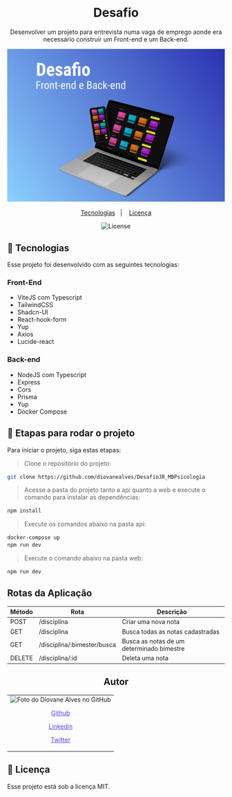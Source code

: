 <h1 align="center">Desafio</h1>

<p align="center">Desenvolver um projeto para entrevista numa vaga de emprego aonde era necessário construir um Front-end e um Back-end.</p>

![](./public/preview.jpg)

<p align="center">
  <a href="#-tecnologias">Tecnologias</a>&nbsp;&nbsp;&nbsp;|&nbsp;&nbsp;&nbsp;
  <a href="#memo-licença">Licença</a>
</p>

<p align="center">
  <img alt="License" src="https://img.shields.io/static/v1?label=license&message=MIT&color=49AA26&labelColor=000000">
</p>


## 🚀 Tecnologias

Esse projeto foi desenvolvido com as seguintes tecnologias:

### Front-End
- ViteJS com Typescript
- TailwindCSS
- Shadcn-UI
- React-hook-form
- Yup
- Axios
- Lucide-react

### Back-end
- NodeJS com Typescript
- Express
- Cors
- Prisma
- Yup
- Docker Compose

## 🚀 Etapas para rodar o projeto

Para iniciar o projeto, siga estas etapas:

> Clone o repositório do projeto:
```bash
git clone https://github.com/diovanealves/DesafioJR_MBPsicologia
```

> Acesse a pasta do projeto tanto a api quanto a web e execute o comando para instalar as dependências:
```bash
npm install
```

> Execute os comandos abaixo na pasta api:
```bash
docker-compose up
npm run dev 
```

> Execute o comando abaixo na pasta web:
```bash
npm run dev 
```

## Rotas da Aplicação

| Método   | Rota                            | Descrição                            |
|----------|---------------------------------|--------------------------------------|
| POST     | /disciplina                     | Criar uma nova nota                   |
| GET      | /disciplina                     | Busca todas as notas cadastradas      |
| GET      | /disciplina/:bimester/busca     | Busca as notas de um determinado bimestre |
| DELETE   | /disciplina/:id                 | Deleta uma nota                      |


<h2 align="center">Autor</h2>
<table>
  <tr>
    <td>
        <img src="https://avatars.githubusercontent.com/u/87160050?v=4" width="100px;" alt="Foto do Diovane Alves no GitHub"/>
            <a href="https://github.com/diovanealves" style="color:#4f46e5" align="center">
                <p>Github</p>
            </a>
            <a href="https://www.linkedin.com/in/diovane-alves-de-oliveira-5320a0217/" style="color:#4f46e5" align="center">
                <p>Linkedin</p>
            </a>
            <a href="https://twitter.com/deluxyfps" style="color:#4f46e5" align="center">
                <p>Twitter</p>
            </a>
    </td>
  </tr>
</table>

## 📝 Licença

Esse projeto está sob a licença MIT.
